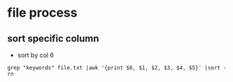 # file process

## sort specific column

* sort by col 6

```
grep "keywords" file.txt |awk '{print $6, $1, $2, $3, $4, $5}' |sort -rn 

```
